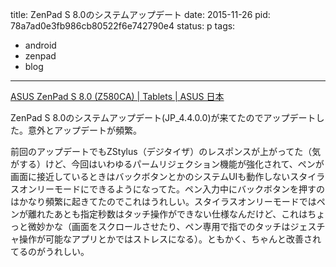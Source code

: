 title: ZenPad S 8.0のシステムアップデート
date: 2015-11-26
pid: 78a7ad0e3fb986cb80522f6e742790e4
status: p
tags:
- android
- zenpad
- blog
---

[ASUS ZenPad S 8.0 (Z580CA) | Tablets | ASUS 日本][1]

ZenPad S 8.0のシステムアップデート(JP\_4.4.0.0)が来てたのでアップデートした。意外とアップデートが頻繁。

前回のアップデートでもZStylus（デジタイザ）のレスポンスが上がってた（気がする）けど、今回はいわゆるパームリジェクション機能が強化されて、ペンが画面に接近しているときはバックボタンとかのシステムUIも動作しないスタイラスオンリーモードにできるようになってた。ペン入力中にバックボタンを押すのはかなり頻繁に起きてたのでこれはうれしい。スタイラスオンリーモードではペンが離れたあとも指定秒数はタッチ操作ができない仕様なんだけど、これはちょっと微妙かな（画面をスクロールさせたり、ペン専用で指でのタッチはジェスチャ操作が可能なアプリとかではストレスになる）。ともかく、ちゃんと改善されてるのがうれしい。

[1]:	https://www.asus.com/jp/Tablets/ASUS_ZenPad_S_80_Z580CA/HelpDesk_Download/